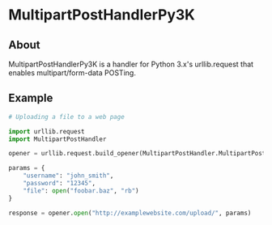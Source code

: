 MultipartPostHandlerPy3K
========================

About
-----
MultipartPostHandlerPy3K is a handler for Python 3.x's urllib.request that enables multipart/form-data POSTing.

Example
-------
```python
# Uploading a file to a web page

import urllib.request
import MultipartPostHandler

opener = urllib.request.build_opener(MultipartPostHandler.MultipartPostHandler())

params = {
    "username": "john_smith",
    "password": "12345",
    "file": open("foobar.baz", "rb")
}

response = opener.open("http://examplewebsite.com/upload/", params)
```
